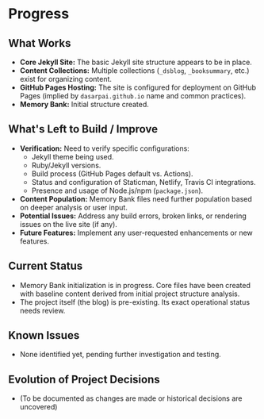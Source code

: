 # Progress

## What Works

*   **Core Jekyll Site:** The basic Jekyll site structure appears to be in place.
*   **Content Collections:** Multiple collections (`_dsblog`, `_booksummary`, etc.) exist for organizing content.
*   **GitHub Pages Hosting:** The site is configured for deployment on GitHub Pages (implied by `dasarpai.github.io` name and common practices).
*   **Memory Bank:** Initial structure created.

## What's Left to Build / Improve

*   **Verification:** Need to verify specific configurations:
    *   Jekyll theme being used.
    *   Ruby/Jekyll versions.
    *   Build process (GitHub Pages default vs. Actions).
    *   Status and configuration of Staticman, Netlify, Travis CI integrations.
    *   Presence and usage of Node.js/npm (`package.json`).
*   **Content Population:** Memory Bank files need further population based on deeper analysis or user input.
*   **Potential Issues:** Address any build errors, broken links, or rendering issues on the live site (if any).
*   **Future Features:** Implement any user-requested enhancements or new features.

## Current Status

*   Memory Bank initialization is in progress. Core files have been created with baseline content derived from initial project structure analysis.
*   The project itself (the blog) is pre-existing. Its exact operational status needs review.

## Known Issues

*   None identified yet, pending further investigation and testing.

## Evolution of Project Decisions

*   (To be documented as changes are made or historical decisions are uncovered)
